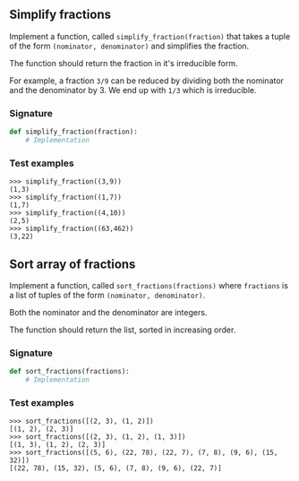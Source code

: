 ## Simplify fractions

Implement a function, called ```simplify_fraction(fraction)``` that takes a tuple of the form ```(nominator, denominator)``` and simplifies the fraction.

The function should return the fraction in it's irreducible form.

For example, a fraction ```3/9``` can be reduced by dividing both the nominator and the denominator by 3. We end up with ```1/3``` which is irreducible.

### Signature

```python
def simplify_fraction(fraction):
    # Implementation
```

### Test examples

```
>>> simplify_fraction((3,9))
(1,3)
>>> simplify_fraction((1,7))
(1,7)
>>> simplify_fraction((4,10))
(2,5)
>>> simplify_fraction((63,462))
(3,22)
```

## Sort array of fractions

Implement a function, called ```sort_fractions(fractions)``` where ```fractions``` is a list of tuples of the form ```(nominator, denominator)```.

Both the nominator and the denominator are integers.

The function should return the list, sorted in increasing order.

### Signature

```python
def sort_fractions(fractions):
    # Implementation
```

### Test examples

```
>>> sort_fractions([(2, 3), (1, 2)])
[(1, 2), (2, 3)]
>>> sort_fractions([(2, 3), (1, 2), (1, 3)])
[(1, 3), (1, 2), (2, 3)]
>>> sort_fractions([(5, 6), (22, 78), (22, 7), (7, 8), (9, 6), (15, 32)])
[(22, 78), (15, 32), (5, 6), (7, 8), (9, 6), (22, 7)]
```

